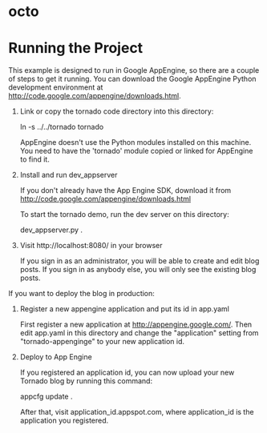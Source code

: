 # octo

Running the Project
=====================================
This example is designed to run in Google AppEngine, so there are a couple
of steps to get it running. You can download the Google AppEngine Python
development environment at http://code.google.com/appengine/downloads.html.

1. Link or copy the tornado code directory into this directory:

   ln -s ../../tornado tornado

   AppEngine doesn't use the Python modules installed on this machine.
   You need to have the 'tornado' module copied or linked for AppEngine
   to find it.

3. Install and run dev_appserver

   If you don't already have the App Engine SDK, download it from
   http://code.google.com/appengine/downloads.html

   To start the tornado demo, run the dev server on this directory:

   dev_appserver.py .

4. Visit http://localhost:8080/ in your browser

   If you sign in as an administrator, you will be able to create and
   edit blog posts. If you sign in as anybody else, you will only see
   the existing blog posts.


If you want to deploy the blog in production:

1. Register a new appengine application and put its id in app.yaml

   First register a new application at http://appengine.google.com/.
   Then edit app.yaml in this directory and change the "application"
   setting from "tornado-appenginge" to your new application id.

2. Deploy to App Engine

   If you registered an application id, you can now upload your new
   Tornado blog by running this command:

   appcfg update .

   After that, visit application_id.appspot.com, where application_id
   is the application you registered.

